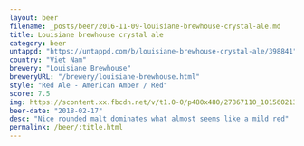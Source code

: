 ```yaml
---
layout: beer
filename: _posts/beer/2016-11-09-louisiane-brewhouse-crystal-ale.md
title: Louisiane brewhouse crystal ale
category: beer
untappd: "https://untappd.com/b/louisiane-brewhouse-crystal-ale/398841"
country: "Viet Nam"
brewery: "Louisiane Brewhouse"
breweryURL: "/brewery/louisiane-brewhouse.html"
style: "Red Ale - American Amber / Red"
score: 7.5
img: https://scontent.xx.fbcdn.net/v/t1.0-0/p480x480/27867110_10156021381863745_175276676461283696_n.jpg?_nc_cat=108&_nc_oc=AQnfI7MFZUVGllZ6xyWhTxHpVBMnP-DjrV7mf9R88hROgH2yRemRlDtref3mZZuyDdo&_nc_ht=scontent.xx&oh=5871af62776ccd63a7e897d4b38ef621&oe=5DB1C8EE
beer-date: "2018-02-17"
desc: "Nice rounded malt dominates what almost seems like a mild red"
permalink: /beer/:title.html
---
```

